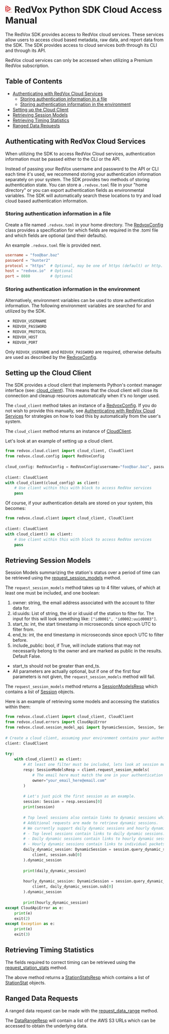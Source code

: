 # <img src="../img/redvox_logo.png" height="25"> **RedVox Python SDK Cloud Access Manual**

The RedVox SDK provides access to RedVox cloud services. These services allow users to access cloud based metadata, raw data, and report data from the SDK. The SDK provides access to cloud services both through its CLI and through its API.

RedVox cloud services can only be accessed when utilizing a Premium RedVox subscription.

## Table of Contents

<!-- toc -->

- [Authenticating with RedVox Cloud Services](#authenticating-with-redvox-cloud-services)
  * [Storing authentication information in a file](#storing-authentication-information-in-a-file)
  * [Storing authentication information in the environment](#storing-authentication-information-in-the-environment)
- [Setting up the Cloud Client](#setting-up-the-cloud-client)
- [Retrieving Session Models](#retrieving-session-models)
- [Retrieving Timing Statistics](#retrieving-timing-statistics)
- [Ranged Data Requests](#ranged-data-requests)

<!-- tocstop -->

## Authenticating with RedVox Cloud Services

When utilizing the SDK to access RedVox Cloud services, authentication information must be passed either to the CLI or the API. 

Instead of passing your RedVox username and password to the API or CLI each time it's used, we recommend storing your authentication information separately on your system. The SDK provides two methods of storing authentication state. You can store a `.redvox.toml` file in your "home directory" or you can export authentication fields as environmental variables. The SDK will automatically search these locations to try and load cloud based authentication information.

### Storing authentication information in a file

Create a file named `.redvox.toml` in your home directory. The [RedvoxConfig](https://redvoxinc.github.io/redvox-sdk/api_docs/redvox/cloud/config.html#redvox.cloud.config.RedVoxConfig) class provides a specification for which fields are required in the .toml file and which fields are optional (and their defaults).

An example `.redvox.toml` file is provided next.

```toml
username = "foo@bar.baz"
password = "hunter2"
protocol = "https"  # Optional, may be one of https (default) or http.
host = "redvox.io"  # Optional
port = 8080         # Optional
```

### Storing authentication information in the environment

Alternatively, environment variables can be used to store authentication information. The following environment variables are searched for and utilized by the SDK.

* `REDVOX_USERNAME`
* `REDVOX_PASSWORD`
* `REDVOX_PROTOCOL`
* `REDVOX_HOST`
* `REDVOX_PORT`

Only `REDVOX_USERNAME` and `REDVOX_PASSWORD` are required, otherwise defaults are used as described by the [RedvoxConfig](https://redvoxinc.github.io/redvox-sdk/api_docs/redvox/cloud/config.html#redvox.cloud.config.RedVoxConfig).

## Setting up the Cloud Client

The SDK provides a cloud client that implements Python's context manager interface (see: [cloud_client](https://redvoxinc.github.io/redvox-sdk/api_docs/redvox/cloud/client.html#redvox.cloud.client.cloud_client)). This means that the cloud client will close its connection and cleanup resources automatically when it's no longer used.

The `cloud_client` method takes an instance of a [RedvoxConfig](https://redvoxinc.github.io/redvox-sdk/api_docs/redvox/cloud/config.html#redvox.cloud.config.RedVoxConfig). If you do not wish to provide this manually, see [Authenticating with RedVox Cloud Services](#authenticating-with-redvox-cloud-services) for strategies on how to load this by automatically from the user's system.

The `cloud_client` method returns an instance of [CloudClient](https://redvoxinc.github.io/redvox-sdk/api_docs/redvox/cloud/client.html#redvox.cloud.client.CloudClient). 

Let's look at an example of setting up a cloud client.

```python
from redvox.cloud.client import cloud_client, CloudClient
from redvox.cloud.config import RedVoxConfig

cloud_config: RedVoxConfig = RedVoxConfig(username="foo@bar.baz", password="hunter2")

client: CloudClient
with cloud_client(cloud_config) as client:
    # Use client within this with block to access RedVox services
    pass
```

Of course, if your authentication details are stored on your system, this becomes:

```python
from redvox.cloud.client import cloud_client, CloudClient

client: CloudClient
with cloud_client() as client:
    # Use client within this with block to access RedVox services
    pass
```

## Retrieving Session Models

Session Models summarizing the station's status over a period of time can be retrieved using the [request_session_models](https://redvoxinc.github.io/redvox-sdk/api_docs/redvox/cloud/client.html#redvox.cloud.client.CloudClient.request_session_models) method.

The `request_session_models` method takes up to 4 filter values, of which at least one must be included, and one boolean: 
1. owner: string, the email address associated with the account to filter data for.
2. id:uuids: List of string, the id or id:uuid of the station to filter for.  The input for this will look something like: `["id0001", "id0002:uuid0003"]`.
3. start_ts: int, the start timestamp in microseconds since epoch UTC to filter from.
4. end_ts: int, the end timestamp in microseconds since epoch UTC to filter before.
5. include_public: bool, if True, will include stations that may not necessarily belong to the owner and are marked as public in the results.  Default False.

* start_ts should not be greater than end_ts.
* All parameters are actually optional, but if one of the first four parameters is not given, the 
  `request_session_models` method will fail.

The `request_session_models` method returns a [SessionModelsResp](https://redvoxinc.github.io/redvox-sdk/api_docs/redvox/cloud/session_model_api.html#redvox.cloud.session_model_api.SessionModelsResp) which contains a list of [Session](https://redvoxinc.github.io/redvox-sdk/api_docs/redvox/cloud/session_model_api.html#redvox.cloud.session_model_api.Session) objects.

Here is an example of retrieving some models and accessing the statistics within them:

```python
from redvox.cloud.client import cloud_client, CloudClient
from redvox.cloud.errors import CloudApiError
from redvox.cloud.session_model_api import DynamicSession, Session, SessionModelsResp

# Create a cloud client, assuming your environment contains your authentication credentials
client: CloudClient

try:
    with cloud_client() as client:
        # At least one filter must be included, lets look at session models using owner.
        resp: SessionModelsResp = client.request_session_models(
            # The email here must match the one in your authentication credentials.
            owner="your_email_here@email.com"
        )

        # Let's just pick the first session as an example.
        session: Session = resp.sessions[0]
        print(session)

        # Top level sessions also contain links to dynamic sessions which encapsulate a given time range.
        # Additional requests are made to retrieve dynamic sessions.
        # We currently support daily dynamic sessions and hourly dynamic sessions.
        # - Top level sessions contain links to daily dynamic sessions.
        # - Daily dynamic sessions contain links to hourly dynamic sessions.
        # - Hourly dynamic sessions contain links to individual packets.
        daily_dynamic_session: DynamicSession = session.query_dynamic_session(
            client, session.sub[0]
        ).dynamic_session

        print(daily_dynamic_session)

        hourly_dynamic_session: DynamicSession = session.query_dynamic_session(
            client, daily_dynamic_session.sub[0]
        ).dynamic_session

        print(hourly_dynamic_session)
except CloudApiError as e:
    print(e)
    exit(2)
except Exception as e:
    print(e)
    exit(3)
```

## Retrieving Timing Statistics

The fields required to correct timing can be retrieved using the [request_station_stats](https://redvoxinc.github.io/redvox-sdk/api_docs/redvox/cloud/client.html#redvox.cloud.client.CloudClient.request_station_stats) method.

The above method returns a [StationStatsResp](https://redvoxinc.github.io/redvox-sdk/api_docs/redvox/cloud/station_stats.html#redvox.cloud.station_stats.StationStatResp) which contains a list of [StationStat](https://redvoxinc.github.io/redvox-sdk/api_docs/redvox/common/file_statistics.html#redvox.common.file_statistics.StationStat) objects.

## Ranged Data Requests

A ranged data request can be made with the [request_data_range](https://redvoxinc.github.io/redvox-sdk/api_docs/redvox/cloud/client.html#redvox.cloud.client.CloudClient.request_data_range) method.

The [DataRangeResp](https://redvoxinc.github.io/redvox-sdk/api_docs/redvox/cloud/data_api.html#redvox.cloud.data_api.DataRangeResp) will contain a list of the AWS S3 URLs which can be accessed to obtain the underlying data.
